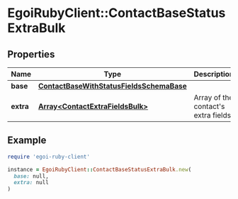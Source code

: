# EgoiRubyClient::ContactBaseStatusExtraBulk

## Properties

| Name | Type | Description | Notes |
| ---- | ---- | ----------- | ----- |
| **base** | [**ContactBaseWithStatusFieldsSchemaBase**](ContactBaseWithStatusFieldsSchemaBase.md) |  | [optional] |
| **extra** | [**Array&lt;ContactExtraFieldsBulk&gt;**](ContactExtraFieldsBulk.md) | Array of the contact&#39;s extra fields | [optional] |

## Example

```ruby
require 'egoi-ruby-client'

instance = EgoiRubyClient::ContactBaseStatusExtraBulk.new(
  base: null,
  extra: null
)
```

